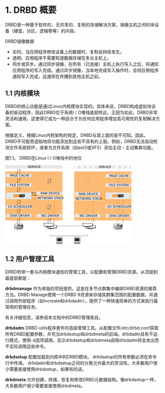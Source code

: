 # 1. DRBD 概要

DRBD是一种基于软件的、无共享的、复制的存储解决方案，镜像主机之间的块设备（硬盘，分区，逻辑卷等）的内容。

DRBD镜像数据

* 实时。当应用程序修改设备上的数据时，复制会持续发生。
* 透明。应用程序不需要知道数据存储在多台主机上。
* 同步或异步。通过同步镜像，在所有（已连接）主机上执行写入之后，将通知应用程序的写入完成。通过异步镜像，当本地完成写入操作时，会将应用程序通知写入完成，这通常在传播到其他主机之前。

## 1.1 内核模块

DRBD的核心功能是通过Linux内核模块实现的。具体来说，DRBD构成虚拟块设备的驱动程序，因此DRBD位于系统I / O堆栈底部附近。正因为如此，DRBD非常灵活和通用，这使得它成为一种适合于为任何应用程序增加高可用性的复制解决方案。

根据定义，根据Linux内核架构的规定，DRBD与其上面的层不可知。因此，DRBD不可能奇迹般地将功能添加到这些不具有的上层。例如，DRBD无法自动检测文件系统损坏，或者为文件系统（如ext3或XFS）添加主动 - 主动集群功能。

图1.1。 DRBD在Linux I / O堆栈中的地位

![drbd-in-kernel](./images/drbd-in-kernel.png)

## 1.2 用户管理工具

DRBD附带一套与内核模块通信的管理工具，以配置和管理DRBD资源。从顶层到最底层都是：

**drbdmanage** 作为单独的项目提供，这是在多节点群集中编排DRBD资源的推荐方法。DRBD Manage使用一个DRBD 9资源来存储其群集范围的配置数据，并通过调用外部程序（如lvcreate和drbdadm），提供了一种快速简单的方式来执行最常用的管理任务。

有关详细信息，请参阅本文档中的DRBD管理条目。

**drbdadm** DRBD-utils程序套件的高级管理工具。从配置文件/etc/drbd.conf获取所有DRBD配置参数，并充当drbdsetup和drbdmeta的前端。drbdadm具有干运行模式，使用-d选项调用，显示drbdsetup和drbdmeta调用drbdadm将会发出而不实际调用这些命令。

**drbdsetup** 配置加载到内核中的DRBD模块。 drbdsetup的所有参数必须在命令行中传递。 drbdadm和drbdsetup之间的分离允许最大的灵活性。大多数用户很少需要直接使用drbdsetup，如果有的话。

**drbdmeta** 允许创建，转储，恢复和修改DRBD元数据结构。像drbdsetup一样，大多数用户很少需要直接使用drbdmeta。